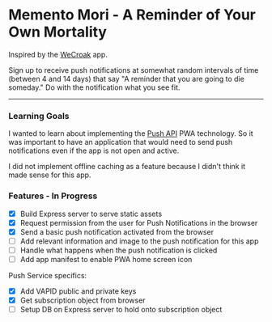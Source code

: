 # Memento Mori - A Reminder of Your Own Mortality

Inspired by the [WeCroak](https://www.wecroak.com/) app.

Sign up to receive push notifications at somewhat random intervals of time (between 4 and 14 days) that say "A reminder that you are going to die someday." Do with the notification what you see fit.

---

### Learning Goals

I wanted to learn about implementing the [Push API](https://developers.google.com/web/ilt/pwa/introduction-to-push-notifications) PWA technology. So it was important to have an application that would need to send push notifications even if the app is not open and active.

I did not implement offline caching as a feature because I didn't think it made sense for this app.

### Features - In Progress

* [X] Build Express server to serve static assets
* [X] Request permission from the user for Push Notifications in the browser
* [X] Send a basic push notification activated from the browser
* [ ] Add relevant information and image to the push notification for this app
* [ ] Handle what happens when the push notification is clicked
* [ ] Add app manifest to enable PWA home screen icon

Push Service specifics:
* [X] Add VAPID public and private keys
* [X] Get subscription object from browser
* [ ] Setup DB on Express server to hold onto subscription object
